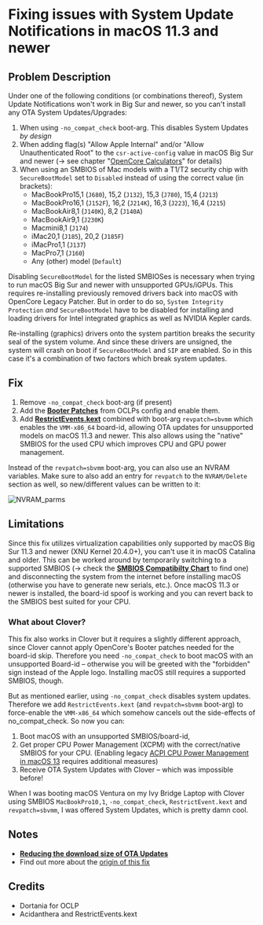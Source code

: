 # Fixing issues with System Update Notifications in macOS 11.3 and newer

## Problem Description
Under one of the following conditions (or combinations thereof), System Update Notifications won't work in Big Sur and newer, so you can't install any OTA System Updates/Upgrades:

1. When using `-no_compat_check` boot-arg. This disables System Updates *by design*
2. When adding flag(s) "Allow Apple Internal" and/or "Allow Unauthenticated Root" to the `csr-active-config` value in macOS Big Sur and newer (&rarr; see chapter "[OpenCore Calculators](/Content/B_OC_Calculators)" for details)
3. When using an SMBIOS of Mac models with a T1/T2 security chip with `SecureBootModel` set to `Disabled` instead of using the correct value (in brackets):
	- MacBookPro15,1 (`J680`), 15,2 (`J132`), 15,3 (`J780`), 15,4 (`J213`)
	- MacBookPro16,1 (`J152F`), 16,2 (`J214K`), 16,3 (`J223`), 16,4 (`J215`)
	- MacBookAir8,1 (`J140K`), 8,2 (`J140A`)
	- MacBookAir9,1 (`J230K`)
	- Macmini8,1 (`J174`)
	- iMac20,1 (`J185`), 20,2 (`J185F`)
	- iMacPro1,1 (`J137`)
	- MacPro7,1 (`J160`)
 	- Any (other) model (`Default`)

Disabling `SecureBootModel` for the listed SMBIOSes is necessary when trying to run macOS Big Sur and newer with unsupported GPUs/iGPUs. This requires re-installing previously removed drivers back into macOS with OpenCore Legacy Patcher. But in order to do so, `System Integrity Protection` *and* `SecureBootModel` have to be disabled for installing and loading drivers for Intel integrated graphics as well as NVIDIA Kepler cards.

Re-installing (graphics) drivers onto the system partition breaks the security seal of the system volume. And since these drivers are unsigned, the system will crash on boot if `SecureBootModel` and `SIP` are enabled. So in this case it's a combination of two factors which break system updates.

## Fix
1. Remove `-no_compat_check` boot-arg (if present)
2. Add the [**Booter Patches**](https://github.com/dortania/OpenCore-Legacy-Patcher/blob/main/payloads/Config/config.plist#L214-L268) from OCLPs config and enable them.
3. Add [**RestrictEvents.kext**](https://github.com/acidanthera/RestrictEvents) combined with boot-arg `revpatch=sbvmm` which enables the `VMM-x86_64` board-id, allowing OTA updates for unsupported models on macOS 11.3 and newer. This also allows using the "native" SMBIOS for the used CPU which improves CPU and GPU power management.

Instead of the `revpatch=sbvmm` boot-arg, you can also use an NVRAM variables. Make sure to also add an entry for `revpatch` to the `NVRAM/Delete` section as well, so new/different values can be written to it:

![NVRAM_parms](https://github.com/5T33Z0/OC-Little-Translated/assets/76865553/2a6466eb-97b5-4548-943b-caf10e65351b)

## Limitations
Since this fix utilizes virtualization capabilities only supported by macOS Big Sur 11.3 and newer (XNU Kernel 20.4.0+), you can't use it in macOS Catalina and older. This can be worked around by temporarily switching to a supported SMBIOS (&rarr; check the [**SMBIOS Compatibilty Chart**](/Content/E_Compatibility_Charts/SMBIOS_Compat_Short.pdf) to find one) and disconnecting the system from the internet before installing macOS (otherwise you have to generate new serials, etc.). Once macOS 11.3 or newer is installed, the board-id spoof is working and you can revert back to the SMBIOS best suited for your CPU.

### What about Clover?
This fix also works in Clover but it requires a slightly different approach, since Clover cannot apply OpenCore's Booter patches needed for the board-id skip. Therefore you need `-no_compat_check` to boot macOS with an unsupported Board-id – otherwise you will be greeted with the "forbidden" sign instead of the Apple logo. Installing macOS still requires a supported SMBIOS, though.

But as mentioned earlier, using `-no_compat_check` disables system updates. Therefore we add `RestrictEvents.kext` (and `revpatch=sbvmm` boot-arg) to force-enable the `VMM-x86_64` which somehow cancels out the side-effects of no_compat_check. So now you can:

1. Boot macOS with an unsupported SMBIOS/board-id,
2. Get proper CPU Power Management (XCPM) with the correct/native SMBIOS for your CPU. (Enabling legacy [ACPI CPU Power Management in macOS 13](/Content/01_Adding_missing_Devices_and_enabling_Features/CPU_Power_Management/CPU_Power_Management_(Legacy)#re-enabling-acpi-power-management-in-macos-ventura) requires additional measures)
3. Receive OTA System Updates with Clover – which was impossible before!

When I was booting macOS Ventura on my Ivy Bridge Laptop with Clover using SMBIOS `MacBookPro10,1`, `-no_compat_check`, `RestrictEvent.kext` and `revpatch=sbvmm`, I was offered System Updates, which is pretty damn cool.

## Notes
- [**Reducing the download size of OTA Updates**](/Content/S_System_Updates/OTA_Updates.md)
- Find out more about the [origin of this fix](/Content/09_Board-ID_VMM-Spoof)

## Credits
- Dortania for OCLP 
- Acidanthera and RestrictEvents.kext
